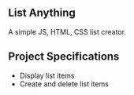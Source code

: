 ## List Anything

A simple JS, HTML, CSS list creator.

## Project Specifications

- Display list items
- Create and delete list items